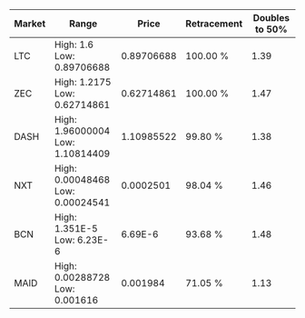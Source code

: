 | Market | Range | Price| Retracement | Doubles to 50% |
| --- | --- | --- | --- | --- |
| LTC | High: 1.6<br />Low: 0.89706688 | 0.89706688 | 100.00 % | 1.39 |
| ZEC | High: 1.2175<br />Low: 0.62714861 | 0.62714861 | 100.00 % | 1.47 |
| DASH | High: 1.96000004<br />Low: 1.10814409 | 1.10985522 | 99.80 % | 1.38 |
| NXT | High: 0.00048468<br />Low: 0.00024541 | 0.0002501 | 98.04 % | 1.46 |
| BCN | High: 1.351E-5<br />Low: 6.23E-6 | 6.69E-6 | 93.68 % | 1.48 |
| MAID | High: 0.00288728<br />Low: 0.001616 | 0.001984 | 71.05 % | 1.13 |
